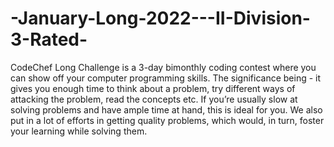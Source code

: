 # -January-Long-2022---II-Division-3-Rated-

CodeChef Long Challenge is a 3-day bimonthly coding contest where you can show off your computer programming skills. The significance being - it gives you enough time to think about a problem, try different ways of attacking the problem, read the concepts etc. If you’re usually slow at solving problems and have ample time at hand, this is ideal for you. We also put in a lot of efforts in getting quality problems, which would, in turn, foster your learning while solving them.
